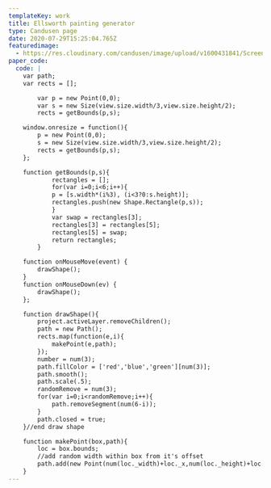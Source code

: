 ```yaml
---
templateKey: work
title: Ellsworth painting generator
type: Candusen page
date: 2020-07-29T15:25:04.765Z
featuredimage:
  - https://res.cloudinary.com/candusen/image/upload/v1600431841/Screen_Shot_2020-09-17_at_6.47.07_PM_geditx.png
paper_code:
  code: |
    var path;
    var rects = [];

    	var p = new Point(0,0);
    	var s = new Size(view.size.width/3,view.size.height/2);
    	rects = getBounds(p,s);

    window.onresize = function(){
    	p = new Point(0,0);
    	s = new Size(view.size.width/3,view.size.height/2);
    	rects = getBounds(p,s);
    };

    function getBounds(p,s){
    		rectangles = [];
    		for(var i=0;i<6;i++){
    		p = [s.width*(i%3), (i<3?0:s.height)];
    		rectangles.push(new Shape.Rectangle(p,s));
    		}
    		var swap = rectangles[3];
    		rectangles[3] = rectangles[5];
    		rectangles[5] = swap;
    		return rectangles;
    	}

    function onMouseMove(event) {
    	drawShape();
    }
    function onMouseDown(ev) {
    	drawShape();
    };

    function drawShape(){
    	project.activeLayer.removeChildren();
    	path = new Path();
    	rects.map(function(e,i){
    		makePoint(e,path);
    	});
    	number = num(3);
    	path.fillColor = ['red','blue','green'][num(3)];
    	path.smooth();
    	path.scale(.5);
    	randomRemove = num(3);
    	for(var i=0;i<randomRemove;i++){
    		path.removeSegment(num(6-i));
    	}
    	path.closed = true;
    }//end draw shape

    function makePoint(box,path){
    	loc = box.bounds;
    	//add random width within box from it's offset
    	path.add(new Point(num(loc._width)+loc._x,num(loc._height)+loc._y));
    }
---
```

